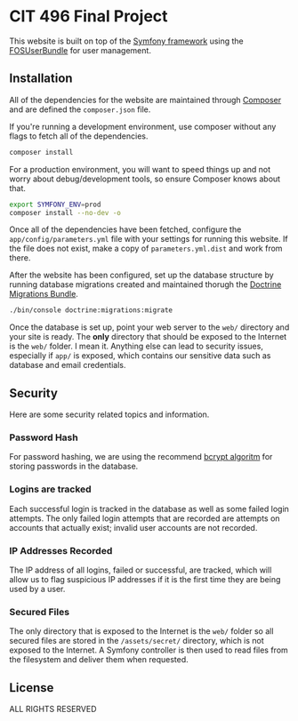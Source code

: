# CIT 496 Final Project


This website is built on top of the [Symfony framework](http://symfony.com/) using the [FOSUserBundle](https://github.com/FriendsOfSymfony/FOSUserBundle) for user management.
## Installation
All of the dependencies for the website are maintained through [Composer](https://getcomposer.org/) and are defined the `composer.json` file.

If you're running a development environment, use composer without any flags to fetch all of the dependencies.

```bash
composer install
```

For a production environment, you will want to speed things up and not worry about debug/development tools, so ensure Composer knows about that.

```bash
export SYMFONY_ENV=prod
composer install --no-dev -o
```

Once all of the dependencies have been fetched, configure the `app/config/parameters.yml` file with your settings for running this website. If the file does not exist, make a copy of `parameters.yml.dist` and work from there.

After the website has been configured, set up the database structure by running database migrations created and maintained thorugh the [Doctrine Migrations Bundle](https://github.com/doctrine/DoctrineMigrationsBundle).

```bash
./bin/console doctrine:migrations:migrate
```

Once the database is set up, point your web server to the `web/` directory and your site is ready. The **only** directory that should be exposed to the Internet is the `web/` folder. I mean it. Anything else can lead to security issues, especially if `app/` is exposed, which contains our sensitive data such as database and email credentials.

## Security

Here are some security related topics and information.

### Password Hash

For password hashing, we are using the recommend [bcrypt algoritm](https://en.wikipedia.org/wiki/Bcrypt) for storing passwords in the database.

### Logins are tracked

Each successful login is tracked in the database as well as some failed login attempts. The only failed login attempts that are recorded are attempts on accounts that actually exist; invalid user accounts are not recorded.

### IP Addresses Recorded

The IP address of all logins, failed or successful, are tracked, which will allow us to flag suspicious IP addresses if it is the first time they are being used by a user.

### Secured Files

The only directory that is exposed to the Internet is the `web/` folder so all secured files are stored in the `/assets/secret/` directory, which is not exposed to the Internet. A Symfony controller is then used to read files from the filesystem and deliver them when requested.

## License

ALL RIGHTS RESERVED
